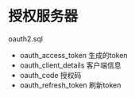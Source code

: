 # 授权服务器

oauth2.sql

- oauth_access_token 生成的token
- oauth_client_details 客户端信息
- oauth_code 授权码
- oauth_refresh_token 刷新token